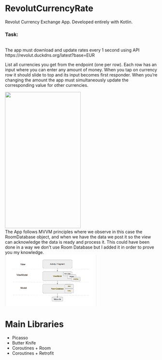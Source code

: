 # RevolutCurrencyRate
Revolut Currency Exchange App. Developed entirely with Kotlin.

### Task:
</br>
The app must download and update rates every 1 second using API
https://revolut.duckdns.org/latest?base=EUR

List all currencies you get from the endpoint (one per row). Each row has an input where you
can enter any amount of money. When you tap on currency row it should slide to top and its
input becomes first responder. When you’re changing the amount the app must simultaneously
update the corresponding value for other currencies.

<img src="https://github.com/Dannyang27/RevolutCurrencyRate/blob/master/readmefiles/revolut_gif.gif" width="250" height="450">
  
</br>
The App follows MVVM principles where we observe in this case the RoomDatabase object, and when we have the data we post it so the view can acknowledge the data is ready and process it. This could have been done in a way we don't use Room Database but I added it in order to prove you my knowledge.

</br>
<img src="https://github.com/Dannyang27/RevolutCurrencyRate/blob/master/readmefiles/mvvm.png" width="60%">

# Main Libraries
* Picasso
* Butter Knife
* Coroutines + Room
* Coroutines + Retrofit
